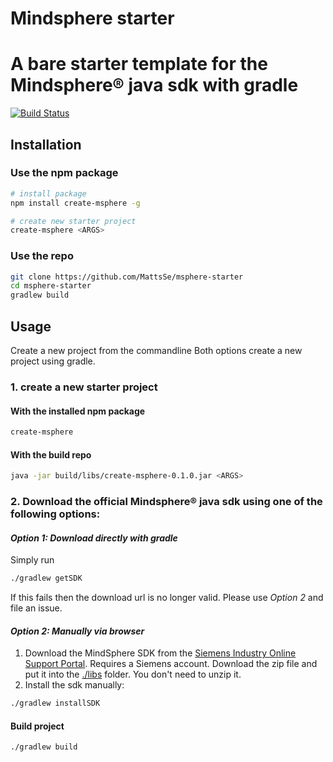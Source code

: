 # Mindsphere starter

A bare starter template for the Mindsphere® java sdk with gradle
===================================================================

[![Build Status](https://travis-ci.com/MattsSe/msphere-starter.svg?token=wvzBiyVtSvxDAnKkwQDD&branch=master)](https://travis-ci.com/MattsSe/msphere-starter)

## Installation


### Use the npm package

```bash
# install package
npm install create-msphere -g

# create new starter project
create-msphere <ARGS>
```

### Use the repo

```bash
git clone https://github.com/MattsSe/msphere-starter
cd msphere-starter
gradlew build

```


## Usage

Create a new project from the commandline
Both options create a new project using gradle. 

### 1. create a new starter project

#### With the installed npm package

```bash
create-msphere
```

#### With the build repo

```bash
java -jar build/libs/create-msphere-0.1.0.jar <ARGS>
```

### 2. Download the official Mindsphere® java sdk using one of the following options:
#### *Option 1: Download directly with gradle*
Simply run

```bash
./gradlew getSDK
```
If this fails then the download url is no longer valid. Please use *Option 2* and file an issue.


#### *Option 2: Manually via browser*
1. Download the MindSphere SDK from the [Siemens Industry Online Support Portal](https://support.industry.siemens.com/cs/ww/de/view/109757603). Requires a Siemens account. 
Download the zip file and put it into the [./libs](./libs) folder. You don't need to unzip it.
2. Install the sdk manually:
```bash
./gradlew installSDK
```

#### Build project
```bash
./gradlew build
```

